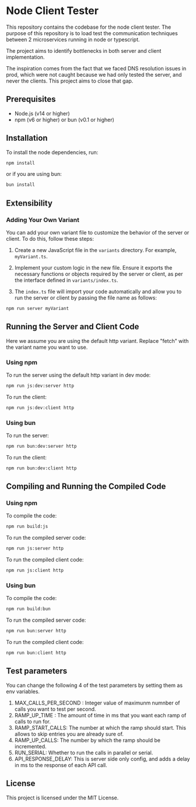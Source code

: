 # Node Client Tester

This repository contains the codebase for the node client tester.
The purpose of this repository is to load test the communication techniques between 2 microservices running in node or typescript.

The project aims to identify bottlenecks in both server and client implementation.

The inspiration comes from the fact that we faced DNS resolution issues in prod, which were not caught because we had only tested the server, and never the clients. This project aims to close that gap.

## Prerequisites

- Node.js (v14 or higher)
- npm (v6 or higher) or bun (v0.1 or higher)

## Installation

To install the node dependencies, run:

```bash
npm install
```

or if you are using bun:

```bash
bun install
```

## Extensibility
### Adding Your Own Variant

You can add your own variant file to customize the behavior of the server or client. To do this, follow these steps:

1. Create a new JavaScript file in the `variants` directory. For example, `myVariant.ts`.

2. Implement your custom logic in the new file. Ensure it exports the necessary functions or objects required by the server or client, as per the interface defined in `variants/index.ts`.

3. The `index.ts` file will import your code automatically and allow you to run the server or client by passing the file name as follows:
```bash
npm run server myVariant
```

## Running the Server and Client Code
Here we assume you are using the default http variant.
Replace "fetch" with the variant name you want to use.

### Using npm

To run the server using the default http variant in dev mode:

```bash
npm run js:dev:server http
```

To run the client:

```bash
npm run js:dev:client http
```

### Using bun

To run the server:

```bash
npm run bun:dev:server http
```

To run the client:

```bash
npm run bun:dev:client http
```

## Compiling and Running the Compiled Code

### Using npm

To compile the code:

```bash
npm run build:js
```

To run the compiled server code:

```bash
npm run js:server http
```

To run the compiled client code:

```bash
npm run js:client http
```

### Using bun

To compile the code:

```bash
npm run build:bun
```

To run the compiled server code:

```bash
npm run bun:server http
```

To run the compiled client code:

```bash
npm run bun:client http
```

## Test parameters
You can change the following 4 of the test parameters by setting them as env variables.

1. MAX_CALLS_PER_SECOND : Integer value of maximunm numnber of calls you want to test per second.
2. RAMP_UP_TIME : The amount of time in ms that you want each ramp of calls to run for.
3. RAMP_START_CALLS: The number at which the ramp should start. This allows to skip entries you are already sure of.
4. RAMP_UP_CALLS: The number by which the ramp should be incremented.
5. RUN_SERIAL: Whether to run the calls in parallel or serial.
6. API_RESPONSE_DELAY: This is server side only config, and adds a delay in ms to the response of each API call.

## License

This project is licensed under the MIT License.